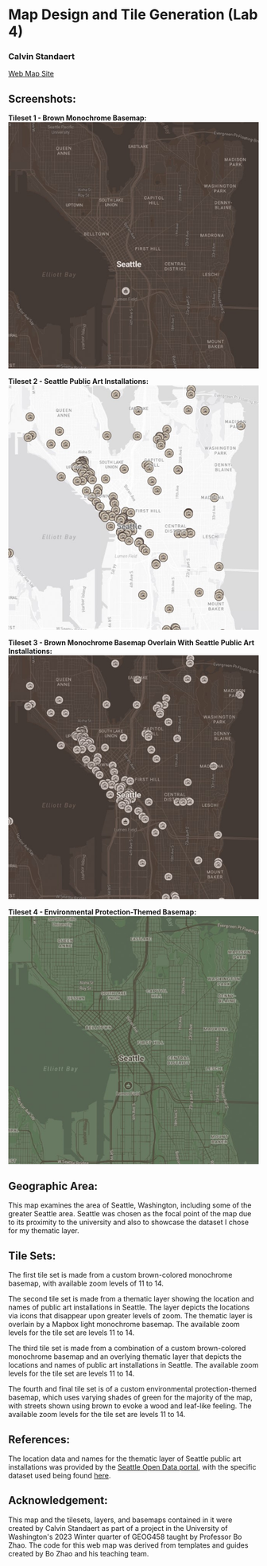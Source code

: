 # Map Design and Tile Generation (Lab 4)
### Calvin Standaert

[Web Map Site](https://calvinuw.github.io/tile_mapping_CalvinUW/)

## Screenshots:

**Tileset 1 - Brown Monochrome Basemap:**
![](./img/just_style.jpg)

**Tileset 2 - Seattle Public Art Installations:**
![](./img/just_theme.jpg)

**Tileset 3 - Brown Monochrome Basemap Overlain With Seattle Public Art Installations:**
![](./img/style_and_theme.jpg)

**Tileset 4 - Environmental Protection-Themed Basemap:**
![](./img/wood_style.jpg)

## Geographic Area:

This map examines the area of Seattle, Washington, including some of the greater Seattle area. Seattle was chosen as the focal point of the map due to its proximity to the university and also to showcase the dataset I chose for my thematic layer.

## Tile Sets:

The first tile set is made from a custom brown-colored monochrome basemap, with available zoom levels of 11 to 14. 

The second tile set is made from a thematic layer showing the location and names of public art installations in Seattle. The layer depicts the locations via icons that disappear upon greater levels of zoom. The thematic layer is overlain by a Mapbox light monochrome basemap. The available zoom levels for the tile set are levels 11 to 14.

The third tile set is made from a combination of a custom brown-colored monochrome basemap and an overlying thematic layer that depicts the locations and names of public art installations in Seattle. The available zoom levels for the tile set are levels 11 to 14. 

The fourth and final tile set is of a custom environmental protection-themed basemap, which uses varying shades of green for the majority of the map, with streets shown using brown to evoke a wood and leaf-like feeling. The available zoom levels for the tile set are levels 11 to 14.

## References:
The location data and names for the thematic layer of Seattle public art installations was provided by the [Seattle Open Data portal](https://data.seattle.gov/), with the specific dataset used being found [here](https://data.seattle.gov/Community/Public-Art-Data/j7sn-tdzk).

## Acknowledgement:
This map and the tilesets, layers, and basemaps contained in it were created by Calvin Standaert as part of a project in the University of Washington's 2023 Winter quarter of GEOG458 taught by Professor Bo Zhao. The code for this web map was derived from templates and guides created by Bo Zhao and his teaching team.
